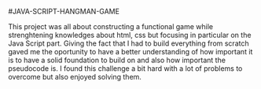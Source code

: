 #JAVA-SCRIPT-HANGMAN-GAME

This project was all about constructing a functional game while strenghtening knowledges about html, css but focusing in particular on the Java Script part.
Giving the fact that I had to build everything from scratch gaved me the oportunity to have a better understanding of how important it is to have a solid foundation to build on and also how important the pseudocode is.
I found this challenge a bit hard with a lot of problems to overcome but also enjoyed solving them.
